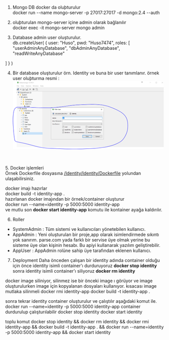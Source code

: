 1. Mongo DB docker da oluþturulur <br />
docker run --name mongo-server -p 27017:27017 -d mongo:2.4 --auth

2. oluþturulan mongo-server içine admin olarak bağlanılır <br />
docker exec -it mongo-server mongo admin

3. Database admin user oluşturulur. <br />
db.createUser( { user: "Huso",
          pwd: "Huso7474",
          roles: [ "userAdminAnyDatabase",
                   "dbAdminAnyDatabase",
                   "readWriteAnyDatabase"

] } )

4. Bir database oluşturulur örn. Identity ve buna bir user tanımlanır. örnek user oluþturma resmi : <br /> 
![alt text](/readme/mongo-user.PNG)
<br>
<br>
5. Docker işlemleri <br>
 Örnek Dockerfile dosyasına <a href="/Identity/Identity/Dockerfile"> /Identity/Identity/Dockerfile</a> yolundan ulaşabilirsiniz. 
<br>

docker imajı hazırlar <br>
docker build -t identity-app . <br>
hazırlanan docker imajından bir örnek/container oluşturur <br>
docker run --name=identity  -p 5000:5000 identity-app <br>
ve mutlu son  <b>docker start identity-app</b> komutu ile kontainer ayağa kaldırılır.

6. Roller 
<ul>
<li> SystemAdmin : Tüm sistemi ve kullanıcıları yönetebilen kullanıcı. </li>
<li> AppAdmin    : Yeni oluşturulan bir proje,app olarak isimlendirmede  sıkıntı yok sanırım. parse.com yada farklı bir servise üye olmak yerine bu sisteme üye olan kişinin hesabı. Bu apiyi kullanarak yazılım geliştirebilir. </li>
<li> AppUser     :  AppAdmin rolüne sahip üye tarafından eklenen kullanıcı. </li>
</ul>



7. Deployment
Daha önceden çalışan bir identity adında container olduğu için önce identity isimli container'ı durduruyoruz
<b> docker stop identity </b>
sonra identity isimli container'ı siliyoruz
<b>docker rm identity</b>

docker image siliniyor, silinmez ise bir önceki image ı görüyor ve image oluşturulurken image için kopyalanan dosyaları kullanıyor. kısacası image mutlaka silinmeli
docker rmi identity-app
docker build -t identity-app .

sonra tekrar identity container oluşturulur ve çalıştılır aşağıdaki komut ile.
docker run --name=identity  -p 5000:5000 identity-app
container durdurulup çalışturılabilir
docker stop identity
docker start identity

toplu komut
docker stop identity && 
docker rm identity && 
docker rmi identity-app &&
docker build -t identity-app . &&
docker run --name=identity  -p 5000:5000 identity-app &&
docker start identity 